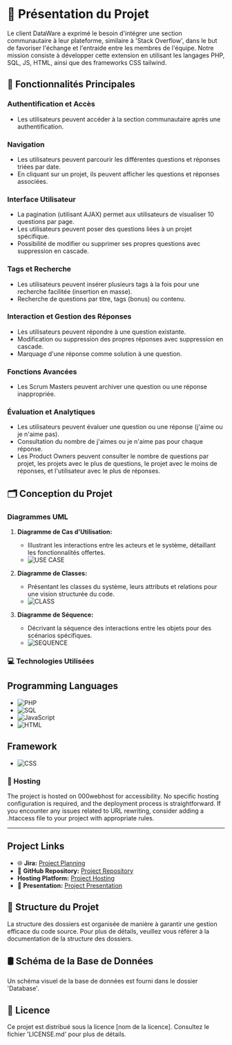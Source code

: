 # 🌟 Présentation du Projet

Le client DataWare a exprimé le besoin d'intégrer une section communautaire à leur plateforme, similaire à 'Stack Overflow', dans le but de favoriser l'échange et l'entraide entre les membres de l'équipe. Notre mission consiste à développer cette extension en utilisant les langages PHP, SQL, JS, HTML, ainsi que des frameworks CSS tailwind.

## 🚀 Fonctionnalités Principales

### Authentification et Accès

- Les utilisateurs peuvent accéder à la section communautaire après une authentification.

### Navigation

- Les utilisateurs peuvent parcourir les différentes questions et réponses triées par date.
- En cliquant sur un projet, ils peuvent afficher les questions et réponses associées.

### Interface Utilisateur

- La pagination (utilisant AJAX) permet aux utilisateurs de visualiser 10 questions par page.
- Les utilisateurs peuvent poser des questions liées à un projet spécifique.
- Possibilité de modifier ou supprimer ses propres questions avec suppression en cascade.

### Tags et Recherche

- Les utilisateurs peuvent insérer plusieurs tags à la fois pour une recherche facilitée (insertion en masse).
- Recherche de questions par titre, tags (bonus) ou contenu.

### Interaction et Gestion des Réponses

- Les utilisateurs peuvent répondre à une question existante.
- Modification ou suppression des propres réponses avec suppression en cascade.
- Marquage d'une réponse comme solution à une question.

### Fonctions Avancées

- Les Scrum Masters peuvent archiver une question ou une réponse inappropriée.

### Évaluation et Analytiques

- Les utilisateurs peuvent évaluer une question ou une réponse (j'aime ou je n'aime pas).
- Consultation du nombre de j'aimes ou je n'aime pas pour chaque réponse.
- Les Product Owners peuvent consulter le nombre de questions par projet, les projets avec le plus de questions, le projet avec le moins de réponses, et l'utilisateur avec le plus de réponses.

## 🗂️ Conception du Projet

### Diagrammes UML

1. **Diagramme de Cas d'Utilisation:**

   - Illustrant les interactions entre les acteurs et le système, détaillant les fonctionnalités offertes.
   - ![USE CASE](./imgrm/uc.PNG)

2. **Diagramme de Classes:**

   - Présentant les classes du système, leurs attributs et relations pour une vision structurée du code.
   - ![CLASS](./imgrm/class.PNG)

3. **Diagramme de Séquence:**
   - Décrivant la séquence des interactions entre les objets pour des scénarios spécifiques.
   - ![SEQUENCE](./imgrm/sqc.PNG)

### 💻 Technologies Utilisées

## Programming Languages

- ![PHP](https://img.shields.io/badge/PHP-5.2.1.x-blue?style=flat-square&logo=php)
- ![SQL](https://img.shields.io/badge/SQL-MySQL-blue?style=flat-square&logo=mysql)
- ![JavaScript](https://img.shields.io/badge/JavaScript-ES6-yellow?style=flat-square&logo=javascript)
- ![HTML](https://img.shields.io/badge/HTML-5-orange?style=flat-square&logo=html5)

## Framework

- ![CSS](https://img.shields.io/badge/CSS-Tailwind%20CSS-38B2AC?style=flat-square&logo=tailwindcss)

### 🔗 Hosting

The project is hosted on 000webhost for accessibility. No specific hosting configuration is required, and the deployment process is straightforward.
If you encounter any issues related to URL rewriting, consider adding a .htaccess file to your project with appropriate rules.

<hr>

## Project Links

- 🌐 **Jira:** [Project Planning](https://oumaimaerrada.atlassian.net/jira/software/projects/RT/boards/6/backlog)
- 📂 **GitHub Repository:** [Project Repository](https://github.com/Radiaidel/DataWare-Brief7)
- **Hosting Platform:** [Project Hosting](https://dataware7.000webhostapp.com/)
- 🔗 **Presentation:** [Project Presentation](https://www.canva.com/design/DAF2e8Jrg-8/Wh2in64tpoPV6sHFTUDAmQ/edit?utm_content=DAF2e8Jrg-8&utm_campaign=designshare&utm_medium=link2&utm_source=sharebutton)

## 📁 Structure du Projet

La structure des dossiers est organisée de manière à garantir une gestion efficace du code source. Pour plus de détails, veuillez vous référer à la documentation de la structure des dossiers.

## 🛢️ Schéma de la Base de Données

Un schéma visuel de la base de données est fourni dans le dossier 'Database'.

## 📄 Licence

Ce projet est distribué sous la licence [nom de la licence]. Consultez le fichier 'LICENSE.md' pour plus de détails.

